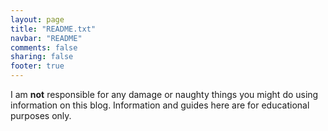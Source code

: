 ```yaml
---
layout: page
title: "README.txt"
navbar: "README"
comments: false
sharing: false
footer: true
---
```


I am **not** responsible for any damage or naughty things you might do using information on this blog. Information and guides here are for educational purposes only.
